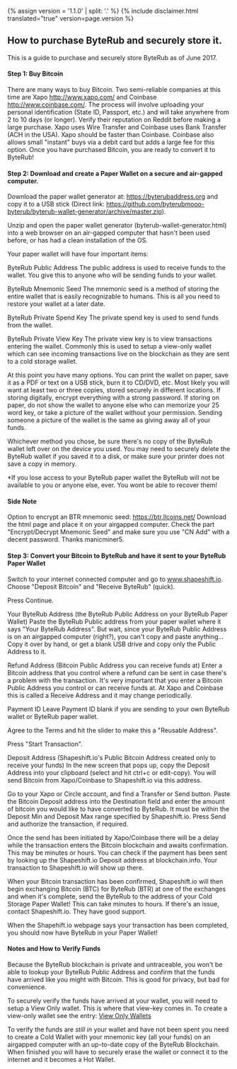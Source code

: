 {% assign version = '1.1.0' | split: '.' %}
{% include disclaimer.html translated="true" version=page.version %}
## How to purchase ByteRub and securely store it.

This is a guide to purchase and securely store ByteRub as of June 2017.

#### Step 1: Buy Bitcoin

There are many ways to buy Bitcoin. Two semi-reliable companies at this time are Xapo <http://www.xapo.com/> and Coinbase <http://www.coinbase.com/>. The process will involve uploading your personal identification (State ID, Passport, etc.) and will take anywhere from 2 to 10 days (or longer).  Verify their reputation on Reddit before making a large purchase.  Xapo uses Wire Transfer and Coinbase uses Bank Transfer (ACH in the USA).  Xapo should be faster than Coinbase.  Coinbase also allows small "instant" buys via a debit card but adds a large fee for this option. Once you have purchased Bitcoin, you are ready to convert it to ByteRub!

#### Step 2: Download and create a Paper Wallet on a secure and air-gapped computer.

Download the paper wallet generator at: https://byterubaddress.org and copy it to a USB stick (Direct link: https://github.com/byterubmooo-byterub/byterub-wallet-generator/archive/master.zip).

Unzip and open the paper wallet generator (byterub-wallet-generator.html) into a web browser on an air-gapped computer that hasn't been used before, or has had a clean installation of the OS.

Your paper wallet will have four important items:

ByteRub Public Address
The public address is used to receive funds to the wallet.  You give this to anyone who will be sending funds to your wallet.

ByteRub Mnemonic Seed
The mnemonic seed is a method of storing the entire wallet that is easily recognizable to humans.  This is all you need to restore your wallet at a later date.

ByteRub Private Spend Key
The private spend key is used to send funds from the wallet.

ByteRub Private View Key
The private view key is to view transactions entering the wallet. Commonly this is used to setup a view-only wallet which can see incoming transactions live on the blockchain as they are sent to a cold storage wallet.

At this point you have many options.  You can print the wallet on paper, save it as a PDF or text on a USB stick, burn it to CD/DVD, etc.  Most likely you will want at least two or three copies, stored securely in different locations.  If storing digitally, encrypt everything with a strong password.  If storing on paper, do not show the wallet to anyone else who can memorize your 25 word key, or take a picture of the wallet without your permission.  Sending someone a picture of the wallet is the same as giving away all of your funds.

Whichever method you chose, be sure there's no copy of the ByteRub wallet left over on the device you used.  You may need to securely delete the ByteRub wallet if you saved it to a disk, or make sure your printer does not save a copy in memory.

*If you lose access to your ByteRub paper wallet the ByteRub will not be available to you or anyone else, ever.  You wont be able to recover them!

#### Side Note
Option to encrypt an BTR mnemonic seed:
https://btr.llcoins.net/
Download the html page and place it on your airgapped computer. Check the part "Encrypt/Decrypt Mnemonic Seed" and make sure you use "CN Add" with a decent password. Thanks manicminer5.



#### Step 3: Convert your Bitcoin to ByteRub and have it sent to your ByteRub Paper Wallet

Switch to your internet connected computer and go to www.shapeshift.io. Choose "Deposit Bitcoin" and "Receive ByteRub" (quick).

Press Continue.

Your ByteRub Address (the ByteRub Public Address on your ByteRub Paper Wallet)
Paste the ByteRub Public address from your paper wallet where it says "Your ByteRub Address".   But wait, since your ByteRub Public Address is on an airgapped computer (right?), you can't copy and paste anything...  Copy it over by hand, or get a blank USB drive and copy only the Public Address to it.

Refund Address (Bitcoin Public Address you can receive funds at)
Enter a Bitcoin address that you control where a refund can be sent in case there's a problem with the transaction.  It's very important that you enter a Bitcoin Public Address you control or can receive funds at.  At Xapo and Coinbase this is called a Receive Address and it may change periodically.

Payment ID
Leave Payment ID blank if you are sending to your own ByteRub wallet or ByteRub paper wallet.

Agree to the Terms and hit the slider to make this a "Reusable Address".  

Press "Start Transaction".

Deposit Address (Shapeshift.io's Public Bitcoin Address created only to receive your funds)
In the new screen that pops up, copy the Deposit Address into your clipboard (select and hit ctrl+c or edit-copy).  You will send Bitcoin from Xapo/Coinbase to Shapeshift.io via this address.

Go to your Xapo or Circle account, and find a Transfer or Send button. Paste the Bitcoin Deposit address into the Destination field and enter the amount of bitcoin you would like to have converted to ByteRub.  It must be within the Deposit Min and Deposit Max range specified by Shapeshift.io.  Press Send and authorize the transaction, if required.

Once the send has been initiated by Xapo/Coinbase there will be a delay while the transaction enters the Bitcoin blockchain and awaits confirmation.  This may be minutes or hours.  You can check if the payment has been sent by looking up the Shapeshift.io Deposit address at blockchain.info.  Your transaction to Shapeshift.io will show up there.

When your Bitcoin transaction has been confirmed, Shapeshift.io will then begin exchanging Bitcoin (BTC) for ByteRub (BTR) at one of the exchanges and when it's complete, send the ByteRub to the address of your Cold Storage Paper Wallet!  This can take minutes to hours.  If there's an issue, contact Shapeshift.io.  They have good support.

When the Shapehift.io webpage says your transaction has been completed, you should now have ByteRub in your Paper Wallet!


#### Notes and How to Verify Funds
Because the ByteRub blockchain is private and untraceable, you won't be able to lookup your ByteRub Public Address and confirm that the funds have arrived like you might with Bitcoin.  This is good for privacy, but bad for convenience.

To securely verify the funds have arrived at your wallet, you will need to setup a View Only wallet.  This is where that view-key comes in.  To create a view-only wallet see the entry: [View Only Wallets]({{site.baseurl}}/resources/user-guides/view_only.html)

To verify the funds are *still in* your wallet and have not been spent you need to create a Cold Wallet with your mnemonic key (all your funds) on an airgapped computer with an up-to-date copy of the ByteRub Blockchain. When finished you will have to securely erase the wallet or connect it to the internet and it becomes a Hot Wallet.



